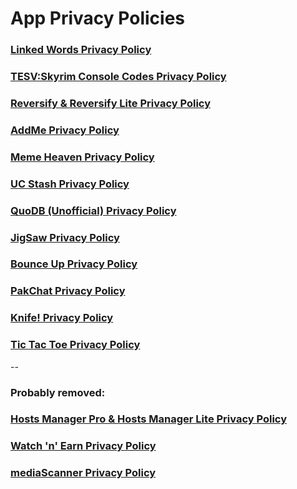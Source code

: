 # App Privacy Policies

### [Linked Words Privacy Policy](https://github.com/AwaisKing/PPs/blob/master/LinkedWords.md)

### [TESV:Skyrim Console Codes Privacy Policy](https://github.com/AwaisKing/PPs/blob/master/Skyrim.md)

### [Reversify & Reversify Lite Privacy Policy](https://github.com/AwaisKing/PPs/blob/master/Reversify.md)

### [AddMe Privacy Policy](https://github.com/AwaisKing/PPs/blob/master/AddMe.md)

### [Meme Heaven Privacy Policy](https://github.com/AwaisKing/PPs/blob/master/MemeHeaven.md)

### [UC Stash Privacy Policy](https://github.com/AwaisKing/PPs/blob/master/UCStash.md)

### [QuoDB (Unofficial) Privacy Policy](https://github.com/AwaisKing/PPs/blob/master/QuoDB.md)

### [JigSaw Privacy Policy](https://github.com/AwaisKing/PPs/blob/master/JigSaw.md)

### [Bounce Up Privacy Policy](https://github.com/AwaisKing/PPs/blob/master/BounceUp.md)

### [PakChat Privacy Policy](https://github.com/AwaisKing/PPs/blob/master/PakChat.md)

### [Knife! Privacy Policy](https://github.com/AwaisKing/PPs/blob/master/Knife.md)

### [Tic Tac Toe Privacy Policy](https://github.com/AwaisKing/PPs/blob/master/TicTacToe.md)

--

### Probably removed:

### [Hosts Manager Pro & Hosts Manager Lite Privacy Policy](https://github.com/AwaisKing/PPs/blob/master/HostsManager.md)

### [Watch 'n' Earn Privacy Policy](https://github.com/AwaisKing/PPs/blob/master/WatchnEarn.md)

### [mediaScanner Privacy Policy](https://github.com/AwaisKing/PPs/blob/master/mediaScanner.md)